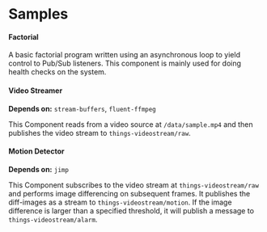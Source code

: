 # Samples

#### Factorial

A basic factorial program written using an asynchronous loop to yield control to Pub/Sub listeners. This component is mainly used for doing health checks on the system.


#### Video Streamer

**Depends on:** `stream-buffers`, `fluent-ffmpeg`

This Component reads from a video source at `/data/sample.mp4` and then publishes the video stream to `things-videostream/raw`.


#### Motion Detector

**Depends on:** `jimp`

This Component subscribes to the video stream at `things-videostream/raw` and performs image differencing on subsequent frames. It publishes the diff-images as a stream to `things-videostream/motion`. If the image difference is larger than a specified threshold, it will publish a message to `things-videostream/alarm`.